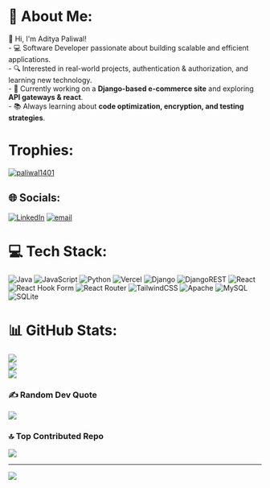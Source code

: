 # 💫 About Me:
👋 Hi, I'm Aditya Paliwal!<br>- 💻 Software Developer passionate about building scalable and efficient applications.  <br>- 🔍 Interested in real-world projects, authentication & authorization, and learning new technology.  <br>- 🎯 Currently working on a **Django-based e-commerce site** and exploring **API gateways & react**.  <br>- 📚 Always learning about **code optimization, encryption, and testing strategies**. 

# Trophies:
<p align="left"> <a href="https://github.com/ryo-ma/github-profile-trophy"><img src="https://github-profile-trophy.vercel.app/?username=paliwal1401" alt="paliwal1401" /></a> </p>

## 🌐 Socials:
[![LinkedIn](https://img.shields.io/badge/LinkedIn-%230077B5.svg?logo=linkedin&logoColor=white)](www.linkedin.com/in/iadityapaliwal) [![email](https://img.shields.io/badge/Email-D14836?logo=gmail&logoColor=white)](mailto:adityapaliwal1401@gmail.com) 

# 💻 Tech Stack:
![Java](https://img.shields.io/badge/java-%23ED8B00.svg?style=for-the-badge&logo=openjdk&logoColor=white) ![JavaScript](https://img.shields.io/badge/javascript-%23323330.svg?style=for-the-badge&logo=javascript&logoColor=%23F7DF1E) ![Python](https://img.shields.io/badge/python-3670A0?style=for-the-badge&logo=python&logoColor=ffdd54) ![Vercel](https://img.shields.io/badge/vercel-%23000000.svg?style=for-the-badge&logo=vercel&logoColor=white) ![Django](https://img.shields.io/badge/django-%23092E20.svg?style=for-the-badge&logo=django&logoColor=white) ![DjangoREST](https://img.shields.io/badge/DJANGO-REST-ff1709?style=for-the-badge&logo=django&logoColor=white&color=ff1709&labelColor=gray) ![React](https://img.shields.io/badge/react-%2320232a.svg?style=for-the-badge&logo=react&logoColor=%2361DAFB) ![React Hook Form](https://img.shields.io/badge/React%20Hook%20Form-%23EC5990.svg?style=for-the-badge&logo=reacthookform&logoColor=white) ![React Router](https://img.shields.io/badge/React_Router-CA4245?style=for-the-badge&logo=react-router&logoColor=white) ![TailwindCSS](https://img.shields.io/badge/tailwindcss-%2338B2AC.svg?style=for-the-badge&logo=tailwind-css&logoColor=white) ![Apache](https://img.shields.io/badge/apache-%23D42029.svg?style=for-the-badge&logo=apache&logoColor=white) ![MySQL](https://img.shields.io/badge/mysql-4479A1.svg?style=for-the-badge&logo=mysql&logoColor=white) ![SQLite](https://img.shields.io/badge/sqlite-%2307405e.svg?style=for-the-badge&logo=sqlite&logoColor=white)
# 📊 GitHub Stats:
![](https://github-readme-stats.vercel.app/api?username=paliwal1401&theme=dark&hide_border=false&include_all_commits=false&count_private=false)<br/>
![](https://github-readme-streak-stats.herokuapp.com/?user=paliwal1401&theme=dark&hide_border=false)<br/>
![](https://github-readme-stats.vercel.app/api/top-langs/?username=paliwal1401&theme=dark&hide_border=false&include_all_commits=false&count_private=false&layout=compact)

### ✍️ Random Dev Quote
![](https://quotes-github-readme.vercel.app/api?type=horizontal&theme=radical)

### 🔝 Top Contributed Repo
![](https://github-contributor-stats.vercel.app/api?username=ansari1261130&limit=5&theme=dark&combine_all_yearly_contributions=true)

---
[![](https://visitcount.itsvg.in/api?id=ansari1261130&icon=2&color=0)](https://visitcount.itsvg.in)

<!-- Proudly created with GPRM ( https://gprm.itsvg.in ) -->
